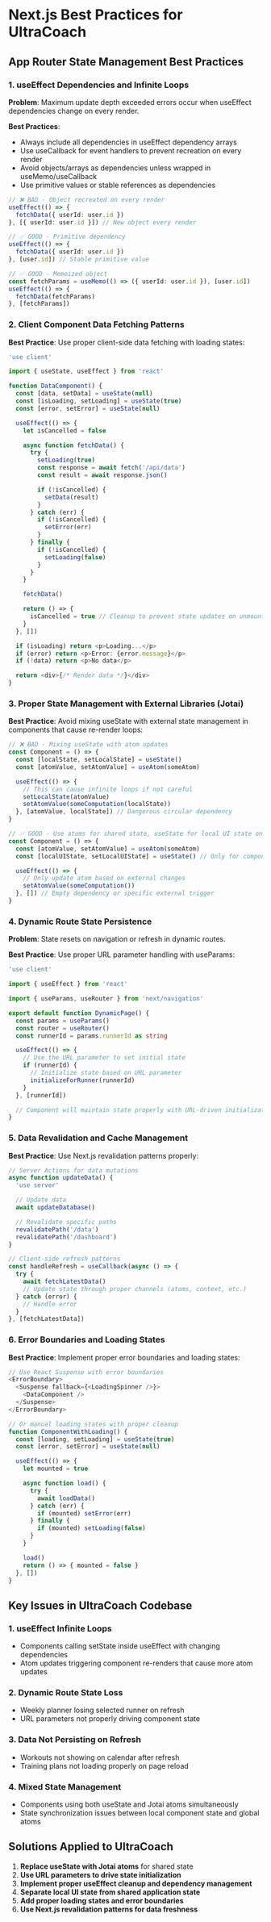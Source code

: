 # Next.js Best Practices for UltraCoach

## App Router State Management Best Practices

### 1. useEffect Dependencies and Infinite Loops

**Problem**: Maximum update depth exceeded errors occur when useEffect dependencies change on every render.

**Best Practices**:

- Always include all dependencies in useEffect dependency arrays
- Use useCallback for event handlers to prevent recreation on every render
- Avoid objects/arrays as dependencies unless wrapped in useMemo/useCallback
- Use primitive values or stable references as dependencies

```typescript
// ❌ BAD - Object recreated on every render
useEffect(() => {
  fetchData({ userId: user.id })
}, [{ userId: user.id }]) // New object every render

// ✅ GOOD - Primitive dependency
useEffect(() => {
  fetchData({ userId: user.id })
}, [user.id]) // Stable primitive value

// ✅ GOOD - Memoized object
const fetchParams = useMemo(() => ({ userId: user.id }), [user.id])
useEffect(() => {
  fetchData(fetchParams)
}, [fetchParams])
```

### 2. Client Component Data Fetching Patterns

**Best Practice**: Use proper client-side data fetching with loading states:

```typescript
'use client'

import { useState, useEffect } from 'react'

function DataComponent() {
  const [data, setData] = useState(null)
  const [isLoading, setLoading] = useState(true)
  const [error, setError] = useState(null)

  useEffect(() => {
    let isCancelled = false

    async function fetchData() {
      try {
        setLoading(true)
        const response = await fetch('/api/data')
        const result = await response.json()

        if (!isCancelled) {
          setData(result)
        }
      } catch (err) {
        if (!isCancelled) {
          setError(err)
        }
      } finally {
        if (!isCancelled) {
          setLoading(false)
        }
      }
    }

    fetchData()

    return () => {
      isCancelled = true // Cleanup to prevent state updates on unmounted component
    }
  }, [])

  if (isLoading) return <p>Loading...</p>
  if (error) return <p>Error: {error.message}</p>
  if (!data) return <p>No data</p>

  return <div>{/* Render data */}</div>
}
```

### 3. Proper State Management with External Libraries (Jotai)

**Best Practice**: Avoid mixing useState with external state management in components that cause re-render loops:

```typescript
// ❌ BAD - Mixing useState with atom updates
const Component = () => {
  const [localState, setLocalState] = useState()
  const [atomValue, setAtomValue] = useAtom(someAtom)

  useEffect(() => {
    // This can cause infinite loops if not careful
    setLocalState(atomValue)
    setAtomValue(someComputation(localState))
  }, [atomValue, localState]) // Dangerous circular dependency
}

// ✅ GOOD - Use atoms for shared state, useState for local UI state only
const Component = () => {
  const [atomValue, setAtomValue] = useAtom(someAtom)
  const [localUIState, setLocalUIState] = useState() // Only for component-local UI state

  useEffect(() => {
    // Only update atom based on external changes
    setAtomValue(someComputation())
  }, []) // Empty dependency or specific external trigger
}
```

### 4. Dynamic Route State Persistence

**Problem**: State resets on navigation or refresh in dynamic routes.

**Best Practice**: Use proper URL parameter handling with useParams:

```typescript
'use client'

import { useEffect } from 'react'

import { useParams, useRouter } from 'next/navigation'

export default function DynamicPage() {
  const params = useParams()
  const router = useRouter()
  const runnerId = params.runnerId as string

  useEffect(() => {
    // Use the URL parameter to set initial state
    if (runnerId) {
      // Initialize state based on URL parameter
      initializeForRunner(runnerId)
    }
  }, [runnerId])

  // Component will maintain state properly with URL-driven initialization
}
```

### 5. Data Revalidation and Cache Management

**Best Practice**: Use Next.js revalidation patterns properly:

```typescript
// Server Actions for data mutations
async function updateData() {
  'use server'

  // Update data
  await updateDatabase()

  // Revalidate specific paths
  revalidatePath('/data')
  revalidatePath('/dashboard')
}

// Client-side refresh patterns
const handleRefresh = useCallback(async () => {
  try {
    await fetchLatestData()
    // Update state through proper channels (atoms, context, etc.)
  } catch (error) {
    // Handle error
  }
}, [fetchLatestData])
```

### 6. Error Boundaries and Loading States

**Best Practice**: Implement proper error boundaries and loading states:

```typescript
// Use React Suspense with error boundaries
<ErrorBoundary>
  <Suspense fallback={<LoadingSpinner />}>
    <DataComponent />
  </Suspense>
</ErrorBoundary>

// Or manual loading states with proper cleanup
function ComponentWithLoading() {
  const [loading, setLoading] = useState(true)
  const [error, setError] = useState(null)

  useEffect(() => {
    let mounted = true

    async function load() {
      try {
        await loadData()
      } catch (err) {
        if (mounted) setError(err)
      } finally {
        if (mounted) setLoading(false)
      }
    }

    load()
    return () => { mounted = false }
  }, [])
}
```

## Key Issues in UltraCoach Codebase

### 1. useEffect Infinite Loops

- Components calling setState inside useEffect with changing dependencies
- Atom updates triggering component re-renders that cause more atom updates

### 2. Dynamic Route State Loss

- Weekly planner losing selected runner on refresh
- URL parameters not properly driving component state

### 3. Data Not Persisting on Refresh

- Workouts not showing on calendar after refresh
- Training plans not loading properly on page reload

### 4. Mixed State Management

- Components using both useState and Jotai atoms simultaneously
- State synchronization issues between local component state and global atoms

## Solutions Applied to UltraCoach

1. **Replace useState with Jotai atoms** for shared state
2. **Use URL parameters to drive state initialization**
3. **Implement proper useEffect cleanup and dependency management**
4. **Separate local UI state from shared application state**
5. **Add proper loading states and error boundaries**
6. **Use Next.js revalidation patterns for data freshness**
